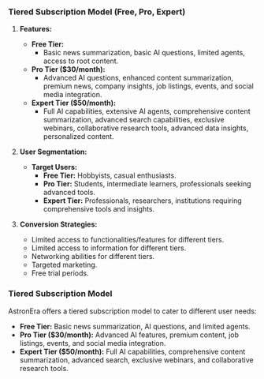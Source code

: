 ### Tiered Subscription Model (Free, Pro, Expert)

1. **Features:**
   - **Free Tier:**
     - Basic news summarization, basic AI questions, limited agents, access to root content.
   - **Pro Tier ($30/month):**
     - Advanced AI questions, enhanced content summarization, premium news, company insights, job listings, events, and social media integration.
   - **Expert Tier ($50/month):**
     - Full AI capabilities, extensive AI agents, comprehensive content summarization, advanced search capabilities, exclusive webinars, collaborative research tools, advanced data insights, personalized content.

2. **User Segmentation:**
   - **Target Users:**
     - **Free Tier:** Hobbyists, casual enthusiasts.
     - **Pro Tier:** Students, intermediate learners, professionals seeking advanced tools.
     - **Expert Tier:** Professionals, researchers, institutions requiring comprehensive tools and insights.

3. **Conversion Strategies:**
   - Limited access to functionalities/features for different tiers.
   - Limited access to information for different tiers.
   - Networking abilities for different tiers.
   - Targeted marketing.
   - Free trial periods.


### Tiered Subscription Model

AstronEra offers a tiered subscription model to cater to different user needs:
- **Free Tier:** Basic news summarization, AI questions, and limited agents.
- **Pro Tier ($30/month):** Advanced AI features, premium content, job listings, events, and social media integration.
- **Expert Tier ($50/month):** Full AI capabilities, comprehensive content summarization, advanced search, exclusive webinars, and collaborative research tools.
